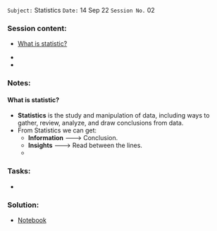 `Subject:` Statistics 
 `Date:` 14 Sep 22 `Session No.` 02

### Session content:

- [What is statistic?](#What-is-statistic)

- 

- 

### Notes:

#### What is statistic?

- **Statistics** is the study and manipulation of data, including ways to gather, review, analyze, and draw conclusions from data. 
- From Statistics we can get:
  - **Information** ---> Conclusion.
  - **Insights** ---> Read between the lines.
  - 






### Tasks:

- 

### Solution:

- [Notebook]()
